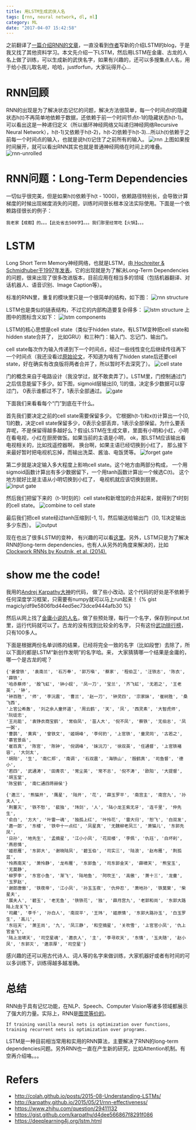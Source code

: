 ```yaml
---
title: 用LSTM生成武侠人名
tags: [rnn, neural network, dl, ml]
category: ML
date: "2017-04-07 15:42:58"
---
```


之前翻译了[一篇介绍RNN的文章](http://magicly.me/2017/03/09/iamtrask-anyone-can-code-lstm/)，一直没看到[作者](https://twitter.com/iamtrask)写新的介绍LSTM的blog，于是我又找了其他资料学习。本文先介绍一下LSTM，然后用LSTM在金庸、古龙的人名上做了训练，可以生成新的武侠名字，如果有兴趣的，还可以多搜集点人名，用于给小孩儿取名呢，哈哈，justforfun，大家玩得开心...

<!-- more -->

# RNN回顾
RNN的出现是为了解决状态记忆的问题，解决方法很简单，每一个时间点t的隐藏状态h(t)不再简单地依赖于数据，还依赖于前一个时间节点t-1的隐藏状态h(t-1)。可以看出这是一种递归定义（所以循环神经网络又叫递归神经网络Recursive Neural Network），h(t-1)又依赖于h(t-2)，h(t-2)依赖于h(t-3)...所以h(t)依赖于之前每一个时间点的输入，也就是说h(t)记住了之前所有的输入。
![rnn](http://colah.github.io/posts/2015-08-Understanding-LSTMs/img/RNN-rolled.png)
上图如果按时间展开，就可以看出RNN其实也就是普通神经网络在时间上的堆叠。
![rnn-unrolled](http://colah.github.io/posts/2015-08-Understanding-LSTMs/img/RNN-unrolled.png)

# RNN问题：Long-Term Dependencies
一切似乎很完美，但是如果h(t)依赖于h(t - 1000)，依赖路径特别长，会导致计算梯度的时候出现梯度消失的问题，训练时间很长根本没法实际使用。下面是一个依赖路径很长的例子：
```
我老家【成都】的。。。【此处省去500字】。。。我们那里经常吃【火锅】。。。
```
# LSTM
Long Short Term Memory神经网络，也就是LSTM，由[ Hochreiter & Schmidhuber于1997年发表](http://deeplearning.cs.cmu.edu/pdfs/Hochreiter97_lstm.pdf)。它的出现就是为了解决Long-Term Dependencies的问题，很来出现了很多改进版本，目前应用在相当多的领域（包括机器翻译、对话机器人、语音识别、Image Caption等）。

标准的RNN里，重复的模块里只是一个很简单的结构，如下图：
![rnn structure](http://colah.github.io/posts/2015-08-Understanding-LSTMs/img/LSTM3-SimpleRNN.png)

LSTM也是类似的链表结构，不过它的内部构造要复杂得多：
![lstm structure](http://colah.github.io/posts/2015-08-Understanding-LSTMs/img/LSTM3-chain.png)
上图中的图标含义如下：
![lstm components](http://colah.github.io/posts/2015-08-Understanding-LSTMs/img/LSTM2-notation.png)

LSTM的核心思想是cell state（类似于hidden state，有LSTM变种把cell state和hidden state合并了， 比如GRU）和三种门：输入门、忘记门、输出门。

cell state每次作为输入传递到下一个时间点，经过一些线性变化后继续传往再下一个时间点（我还没看过[原始论文](http://deeplearning.cs.cmu.edu/pdfs/Hochreiter97_lstm.pdf)，不知道为啥有了hidden state后还要cell state，好在确实有改良版将两者合并了，所以暂时不去深究了）。
![cell state](http://colah.github.io/posts/2015-08-Understanding-LSTMs/img/LSTM3-C-line.png)

门的概念来自于电路设计（我没学过，就不敢卖弄了）。LSTM里，门控制通过门之后信息能留下多少。如下图，sigmoid层输出[0, 1]的值，决定多少数据可以穿过门， 0表示谁都过不了，1表示全部通过。
![gate](http://colah.github.io/posts/2015-08-Understanding-LSTMs/img/LSTM3-gate.png)

下面我们来看看每个“门”到底在干什么。

首先我们要决定之前的cell state需要保留多少。 它根据h(t-1)和x(t)计算出一个[0, 1]的数，决定cell state保留多少，0表示全部丢弃，1表示全部保留。为什么要丢弃呢，不是保留得越多越好么？假设LSTM在生成文章，里面有小明和小红，小明在看电视，小红在厨房做饭。如果当前的主语是小明， ok，那LSTM应该输出看电视相关的，比如找遥控器啊， 换台啊，如果主语已经切换到小红了， 那么接下来最好暂时把电视机忘掉，而输出洗菜、酱油、电饭煲等。
![forget gate](http://colah.github.io/posts/2015-08-Understanding-LSTMs/img/LSTM3-focus-f.png)

第二步就是决定输入多大程度上影响cell state。这个地方由两部分构成， 一个用sigmoid函数计算出有多少数据留下，一个用tanh函数计算出一个候选C(t)。 这个地方就好比是主语从小明切换到小红了， 电视机就应该切换到厨房。
![input gate](http://colah.github.io/posts/2015-08-Understanding-LSTMs/img/LSTM3-focus-i.png)

然后我们把留下来的（t-1时刻的）cell state和新增加的合并起来，就得到了t时刻的cell state。
![combine to cell state](http://colah.github.io/posts/2015-08-Understanding-LSTMs/img/LSTM3-focus-C.png)

最后我们把cell state经过tanh压缩到[-1, 1]，然后输送给输出门（[0, 1]决定输出多少东西）。
![output](http://colah.github.io/posts/2015-08-Understanding-LSTMs/img/LSTM3-focus-o.png)

现在也出了很多LSTM的变种， 有兴趣的可以看[这里](http://colah.github.io/posts/2015-08-Understanding-LSTMs/)。另外，LSTM只是为了解决RNN的long-term dependencies，也有人从另外的角度来解决的，比如[Clockwork RNNs by Koutnik, et al. (2014).](http://arxiv.org/pdf/1402.3511v1.pdf)

# show me the code!
我用的[Andrej Karpathy大神](http://karpathy.github.io/2015/05/21/rnn-effectiveness/)的代码， 做了些小改动。这个代码的好处是不依赖于任何深度学习框架，只需要有numpy就可以马上run起来！
{% gist magicly/df9e5806fbd44ed5ec73dce9444afb30 %}

然后从网上找了[金庸小说的人名](http://www.oocities.org/sg/ye_feng_dengmi/h/hucai6-02.htm)，做了些预处理，每行一个名字，保存到input.txt里，运行代码就可以了。古龙的没有找到比较全的名字， 只有这份[武功排行榜](https://tieba.baidu.com/p/1559430344)，只有100多人。

下面是根据两份名单训练的结果，已经将完全一致的名字（比如段誉）去除了，所以下面的都是LSTM“新创作发明”的名字哈。来， 大家猜猜哪一个结果是金庸的， 哪一个是古龙的呢？
```
{'姜曾铁', '袁南兰', '石万奉', '郭万嗔', '蔡家', '程伯芷', '汪铁志', '陈衣', '薛铁', 
'哈赤蔡师', '殷飞虹', '钟小砚', '凤一刀', '宝兰', '齐飞虹', '无若之', '王老英', '钟', 
'钟百胜', '师', '李沅震', '曹兰', '赵一刀', '钟灵四', '宗家妹', '崔树胜', '桑飞西', 
'上官公希轰', '刘之余人童怀道', '周云鹤', '天', '凤', '西灵素', '大智虎师', '阮徒忠', 
'王兆能', '袁铮衣商宝鹤', '常伯凤', '苗人大', '倪不凤', '蔡铁', '无伯志', '凤一弼', 
'曹鹊', '黄宾', '曾铁文', '姬胡峰', '李何豹', '上官铁', '童灵同', '古若之', '慕官景岳', 
'崔百真', '陈官', '陈钟', '倪调峰', '妹沅刀', '徐双英', '任通督', '上官铁褚容', '大剑太', 
'胡阳', '生', '南仁郑', '南调', '石双震', '海铁山', '殷鹤真', '司鱼督', '德小', 
'若四', '武通涛', '田青农', '常尘英', '常不志', '倪不涛', '欧阳', '大提督', '胡玉堂', 
'陈宝鹤', '南仁通四蒋赫侯'}
```
```
{'邀三', '熊猫开', '鹰星', '陆开', '花', '薛玉罗平', '南宫主', '南宫九', '孙夫人',
'荆董灭', '铁不愁', '裴独', '玮剑', '人', '陆小龙王紫无牙', '连千里', '仲先生', 
'俞白', '方大', '叶雷一魂', '独孤上红', '叶怜花', '雷大归', '恕飞', '白双发', 
'邀一郎', '东楼', '铁中十一点红', '凤星真', '无魏柳老凤三', '萧猫儿', '东郭先凤', 
'日孙', '地先生', '孟摘星', '江小小凤', '花双楼', '李佩', '仇珏', '白坏刹', '燕悲情', 
'姬悲雁', '东郭大', '谢晓陆凤', '碧玉伯', '司实三', '陆浪', '赵布雁', '荆孤蓝', 
'怜燕南天', '萧怜静', '龙布雁', '东郭鱼', '司东郭金天', '薛啸天', '熊宝玉', '无莫静',
'柳罗李', '东官小鱼', '渐飞', '陆地鱼', '阿吹王', '高傲', '萧十三', '龙童', '玉罗赵', 
'谢郎唐傲', '铁夜帝', '江小凤', '孙玉玉夜', '仇仲忍', '萧地孙', '铁莫棠', '柴星夫', 
'展夫人', '碧玉', '老无鱼', '铁铁花', '独', '薛月宫九', '老郭和尚', '东郭大路陆上龙关飞', 
'司藏', '李千', '孙白人', '南双平', '王玮', '姬原情', '东郭大路孙玉', '白玉罗生', '高儿', 
'东珏天', '萧王尚', '九', '凤三静', '和空摘星', '关吹雪', '上官官小凤', '仇上官金飞', 
'陆上龙啸天', '司空星魂', '邀衣人', '主', '李寻欢天', '东情', '玉夫随', '赵小凤', '东郭灭', '邀祟厚', '司空星'}
```

感兴趣的还可以用古代诗人、词人等的名字来做训练，大家机器好或者有时间的可以多训练下，训练得越多越准确。

# 总结
RNN由于具有记忆功能，在NLP、Speech、Computer Vision等诸多领域都展示了强大的力量。实际上，RNN是[图灵等价的](http://binds.cs.umass.edu/papers/1995_Siegelmann_Science.pdf)。
```
If training vanilla neural nets is optimization over functions, training recurrent nets is optimization over programs.
```
LSTM是一种目前相当常用和实用的RNN算法，主要解决了RNN的long-term dependencies问题。另外RNN也一直在产生新的研究，比如Attention机制。有空再介绍咯。。。


# Refers
* http://colah.github.io/posts/2015-08-Understanding-LSTMs/
* http://karpathy.github.io/2015/05/21/rnn-effectiveness/
* https://www.zhihu.com/question/29411132
* https://gist.github.com/karpathy/d4dee566867f8291f086
* https://deeplearning4j.org/lstm.html
